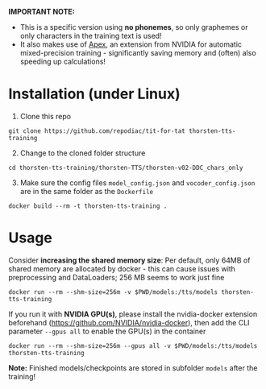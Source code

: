 **IMPORTANT NOTE:**
* This is a specific version using **no phonemes**, so only graphemes or only characters in the training text is used!
* It also makes use of [Apex](https://github.com/NVIDIA/apex), an extension from NVIDIA for automatic mixed-precision training - significantly saving memory and (often) also speeding up calculations!

# Installation (under Linux)

1. Clone this repo
```
git clone https://github.com/repodiac/tit-for-tat thorsten-tts-training
```

2. Change to the cloned folder structure
```
cd thorsten-tts-training/thorsten-TTS/thorsten-v02-DDC_chars_only  
```

3. Make sure the config files `model_config.json` and `vocoder_config.json` are in the same folder as the `Dockerfile`
```
docker build --rm -t thorsten-tts-training .
```

# Usage

Consider **increasing the shared memory size**: Per default, only 64MB of shared memory are allocated by docker - this can cause issues with preprocessing and DataLoaders; 256 MB seems to work just fine

```
docker run --rm --shm-size=256m -v $PWD/models:/tts/models thorsten-tts-training
```

If you run it with **NVIDIA GPU(s)**, please install the nvidia-docker extension beforehand (https://github.com/NVIDIA/nvidia-docker), then add the CLI parameter `--gpus all` to enable the GPU(s) in the container

```
docker run --rm --shm-size=256m --gpus all -v $PWD/models:/tts/models thorsten-tts-training
```

**Note:** Finished models/checkpoints are stored in subfolder `models` after the training!

